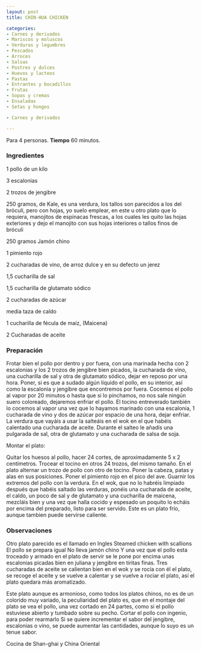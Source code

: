 ```yaml
---
layout: post
title: CHIN-HUA CHICKEN

categories:
- Carnes y derivados
- Mariscos y moluscos
- Verduras y legumbres
- Pescados
- Arroces
- Salsas
- Postres y dulces
- Huevos y lacteos
- Pastas
- Entrantes y bocadillos
- Frutas
- Sopas y cremas
- Ensaladas
- Setas y hongos

- Carnes y derivados

---
```

Para 4 personas.
<b>Tiempo</b> 60 minutos.

<h3>Ingredientes</h3>

1 pollo de un kilo

3 escalonias

2 trozos de jengibre

250 gramos, de Kale, es una verdura, los tallos son parecidos a los del bróculi, pero con hojas, yo suelo emplear, en este u otro plato que lo requiera, manojitos de espinacas frescas, a los cuales les quito las hojas exteriores y dejo el manojito con sus hojas interiores o tallos finos de bróculi

250 gramos Jamón chino

1 pimiento rojo

2 cucharadas de vino, de arroz dulce y en su defecto un jerez

1,5 cucharilla de sal

1,5 cucharilla de glutamato sódico

2 cucharadas de azúcar

media taza de caldo

1 cucharilla de fécula de maíz, (Maicena)

2 Cucharadas de aceite

<h3>Preparación</h3>

Frotar bien el pollo por dentro y por fuera, con una marinada hecha con 2 escalonias y los 2 trozos de jengibre bien picados, la cucharada de vino, una cucharilla de sal y otra de glutamato sódico, dejar en reposo por una hora. Poner, si es que a sudado algún líquido el pollo, en su interior, así como la escalonia y jengibre que encontremos por fuera. Cocemos el pollo al vapor por 20 minutos o hasta que si lo pinchamos, no nos sale ningún suero coloreado, dejaremos enfriar el pollo. El tocino entreverado también lo cocemos al vapor una vez que lo hayamos marinado con una escalonia, 1 cucharada de vino y dos de azúcar por espacio de una hora, dejar enfriar. La verdura que vayáis a usar la salteáis en el wok en el que habéis calentado una cucharada de aceite. Durante el salteo le añadís una pulgarada de sal, otra de glutamato y una cucharada de salsa de soja.

Montar el plato:

Quitar los huesos al pollo, hacer 24 cortes, de aproximadamente 5 x 2 centímetros. Trocear el tocino en otros 24 trozos, del mismo tamaño. En el plato alternar un trozo de pollo con otro de tocino. Poner la cabeza, patas y alas en sus posiciones. Poner el pimiento rojo en el pico del ave. Guarnir los extremos del pollo con la verdura. En el wok, que no lo habréis limpiado después que habéis saltado las verduras, ponéis una cucharada de aceite, el caldo, un poco de sal y de glutamato y una cucharilla de maicena, mezcláis bien y una vez que halla cocido y espesado un poquito lo echáis por encima del preparado, listo para ser servido. Este es un plato frío, aunque tambien puede servirse caliente.

<h3>Observaciones</h3>

Otro plato parecido es el llamado en Ingles Steamed chicken with scallions El pollo se prepara igual No lleva jamón chino Y una vez que el pollo esta troceado y armado en el plato de servir se le pone por encima unas escalonias picadas bien en juliana y jengibre en tiritas finas. Tres cucharadas de aceite se calientan bien en el wok y se rocía con él el plato, se recoge el aceite y se vuelve a calentar y se vuelve a rociar el plato, así el plato quedara más aromatizado.

Este plato aunque es armonioso, como todos los platos chinos, no es de un colorido muy variado, la peculiaridad del plato es, que en el montaje del plato se vea el pollo, una vez cortado en 24 partes, como si el pollo estuviese abierto y tumbado sobre su pecho. Cortar el pollo con ingenio, para poder rearmarlo Si se quiere incrementar el sabor del jengibre, escalonias o vino, se puede aumentar las cantidades, aunque lo suyo es un tenue sabor.

Cocina de Shan-ghai y China Oriental

